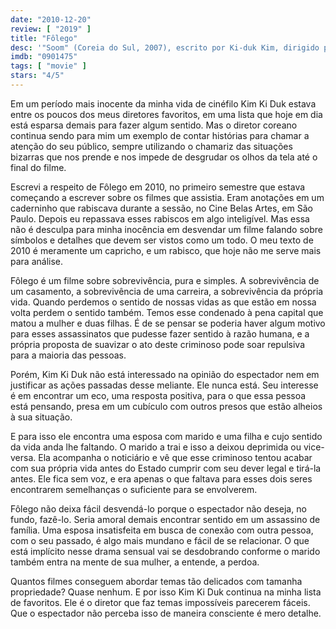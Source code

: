 ```yaml
---
date: "2010-12-20"
review: [ "2019" ]
title: "Fôlego"
desc: '"Soom" (Coreia do Sul, 2007), escrito por Ki-duk Kim, dirigido por Ki-duk Kim, com Chen Chang, In-Hyeong Gang e Jung-woo Ha. Vi no Belas Artes em 2010 e revi em DVD. Texto atualizado em 2019-10-30.'
imdb: "0901475"
tags: [ "movie" ]
stars: "4/5"
---
```

Em um período mais inocente da minha vida de cinéfilo Kim Ki Duk estava entre os poucos dos meus diretores favoritos, em uma lista que hoje em dia está esparsa demais para fazer algum sentido. Mas o diretor coreano continua sendo para mim um exemplo de contar histórias para chamar a atenção do seu público, sempre utilizando o chamariz das situações bizarras que nos prende e nos impede de desgrudar os olhos da tela até o final do filme.

Escrevi a respeito de Fôlego em 2010, no primeiro semestre que estava começando a escrever sobre os filmes que assistia. Eram anotações em um caderninho que rabiscava durante a sessão, no Cine Belas Artes, em São Paulo. Depois eu repassava esses rabiscos em algo inteligível. Mas essa não é desculpa para minha inocência em desvendar um filme falando sobre símbolos e detalhes que devem ser vistos como um todo. O meu texto de 2010 é meramente um capricho, e um rabisco, que hoje não me serve mais para análise.

Fôlego é um filme sobre sobrevivência, pura e simples. A sobrevivência de um casamento, a sobrevivência de uma carreira, a sobrevivência da própria vida. Quando perdemos o sentido de nossas vidas as que estão em nossa volta perdem o sentido também. Temos esse condenado à pena capital que matou a mulher e duas filhas. É de se pensar se poderia haver algum motivo para esses assassinatos que pudesse fazer sentido à razão humana, e a própria proposta de suavizar o ato deste criminoso pode soar repulsiva para a maioria das pessoas.

Porém, Kim Ki Duk não está interessado na opinião do espectador nem em justificar as ações passadas desse meliante. Ele nunca está. Seu interesse é em encontrar um eco, uma resposta positiva, para o que essa pessoa está pensando, presa em um cubículo com outros presos que estão alheios à sua situação.

E para isso ele encontra uma esposa com marido e uma filha e cujo sentido da vida anda lhe faltando. O marido a trai e isso a deixou deprimida ou vice-versa. Ela acompanha o noticiário e vê que esse criminoso tentou acabar com sua própria vida antes do Estado cumprir com seu dever legal e tirá-la antes. Ele fica sem voz, e era apenas o que faltava para esses dois seres encontrarem semelhanças o suficiente para se envolverem.

Fôlego não deixa fácil desvendá-lo porque o espectador não deseja, no fundo, fazê-lo. Seria amoral demais encontrar sentido em um assassino de família. Uma esposa insatisfeita em busca de conexão com outra pessoa, com o seu passado, é algo mais mundano e fácil de se relacionar. O que está implícito nesse drama sensual vai se desdobrando conforme o marido também entra na mente de sua mulher, a entende, a perdoa.

Quantos filmes conseguem abordar temas tão delicados com tamanha propriedade? Quase nenhum. E por isso Kim Ki Duk continua na minha lista de favoritos. Ele é o diretor que faz temas impossíveis parecerem fáceis. Que o espectador não perceba isso de maneira consciente é mero detalhe.
